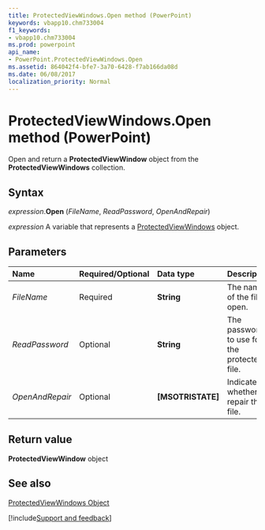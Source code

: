 ```yaml
---
title: ProtectedViewWindows.Open method (PowerPoint)
keywords: vbapp10.chm733004
f1_keywords:
- vbapp10.chm733004
ms.prod: powerpoint
api_name:
- PowerPoint.ProtectedViewWindows.Open
ms.assetid: 864042f4-bfe7-3a70-6428-f7ab166da08d
ms.date: 06/08/2017
localization_priority: Normal
---
```



# ProtectedViewWindows.Open method (PowerPoint)

Open and return a  **ProtectedViewWindow** object from the **ProtectedViewWindows** collection.


## Syntax

_expression_.**Open** (_FileName_, _ReadPassword_, _OpenAndRepair_)

 _expression_ A variable that represents a [ProtectedViewWindows](./PowerPoint.ProtectedViewWindows.md) object.


## Parameters

|Name|Required/Optional|Data type|Description|
|:-----|:-----|:-----|:-----|
| _FileName_|Required|**String**|The name of the file to open.|
| _ReadPassword_|Optional|**String**|The password to use for the protected file.|
| _OpenAndRepair_|Optional|**[MSOTRISTATE]**|Indicates whether to repair the file.|

## Return value

 **ProtectedViewWindow** object


## See also


[ProtectedViewWindows Object](PowerPoint.ProtectedViewWindows.md)

[!include[Support and feedback](~/includes/feedback-boilerplate.md)]
